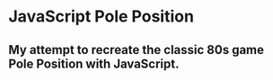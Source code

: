 # JavaScript Pole Position

## My attempt to recreate the classic 80s game Pole Position with JavaScript.
